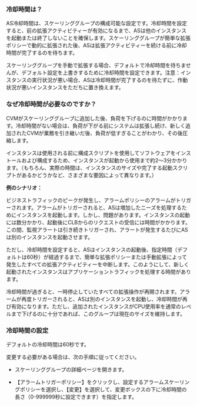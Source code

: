 ### 冷却時間は？

AS冷却時間は、スケーリンググループの構成可能な設定です。冷却時間を設定すると、前の拡張アクティビティーが有効になるまで、ASは他のインスタンスを起動または終了しないことを確保します。スケーリンググループが簡単な拡張ポリシーで動的に拡張された後、ASは拡張アクティビティーを続ける前に冷却時間が完了するのを待ちます。

スケーリンググループを手動で拡張する場合、デフォルトで冷却時間を待ちませんが、デフォルト設定を上書きするために冷却時間を設定できます。注意：インスタンスの実行状況が悪い場合、ASは冷却時間が完了するのを待たずに、作動状況が悪いインスタンスをただちに置き換えます。

### なぜ冷却時間が必要なのですか？

CVMがスケーリンググループに追加した後、負荷を下げるのに時間がかかります。冷却時間がない場合は、負荷が下がる前にシステムは拡張し続け、新しく追加されたCVMが業務を引き継いだ後、負荷が低すぎることがわかり、その後圧縮します。

インスタンスは使用される前に構成スクリプトを使用してソフトウェアをインストールおよび構成するため、インスタンスが起動から使用まで約2〜3分かかります。（もちろん、実際の時間は、インスタンスのサイズや完了する起動スクリプトがあるかどうかなど、さまざまな要因によって異なります。）

**例のシナリオ：**

ビジネストラフィックのピークが発生し、アラームポリシーのアラームがトリガーされます。アラームがトリガーされると、ASは増加したニーズを処理するためにインスタンスを起動します。しかし、問題があります。インスタンスの起動には数分かかり、起動後にCLBからのリクエストの受信には時間がかかります。この間、監視アラートは引き続きトリガーされ、アラートが発生するたびにASは別のインスタンスを起動させます。

ただし、冷却時間を設定すると、ASはインスタンスの起動後、指定時間（デフォルトは60秒）が経過するまで、簡単な拡張ポリシーまたは手動拡張によって発生したすべての拡張アクティビティーを中断します。このようにして、新しく起動されたインスタンスはアプリケーショントラフィックを処理する時間があります。

冷却時間が過ぎると、一時停止していたすべての拡張操作が再開されます。アラームが再度トリガーされると、ASは別のインスタンスを起動し、冷却時間が再び有効になります。ただし、追加されたインスタンスがCPU使用率を通常のレベルまで下げるのに十分であれば、このグループは現在のサイズを維持します。

### 冷却時間の設定

デフォルトの冷却時間は60秒です。

変更する必要がある場合は、次の手順に従ってください。

- スケーリンググループの詳細ページを開きます。

- 【アラームトリガーポリシー】をクリックし、設定するアラームスケーリングポリシーを選択し、【変更】を選択して、変更ボックスの下に冷却時間の長さ（0-999999秒に設定できます）を指定します。

